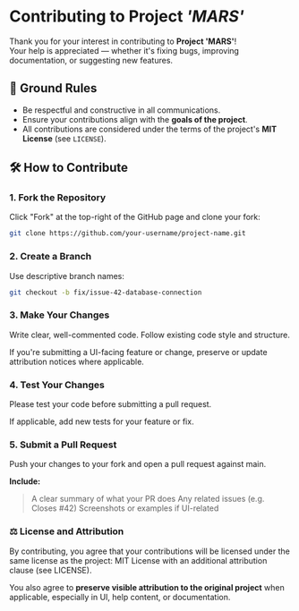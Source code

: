 # Contributing to Project *'MARS'*

Thank you for your interest in contributing to **Project 'MARS'**!  
Your help is appreciated — whether it's fixing bugs, improving documentation, or suggesting new features.

## 🙌 Ground Rules

- Be respectful and constructive in all communications.
- Ensure your contributions align with the **goals of the project**.
- All contributions are considered under the terms of the project's **MIT License** (see `LICENSE`).

## 🛠️ How to Contribute

### 1. Fork the Repository

Click "Fork" at the top-right of the GitHub page and clone your fork:

```bash
git clone https://github.com/your-username/project-name.git
```

### 2. Create a Branch

Use descriptive branch names:

```bash
git checkout -b fix/issue-42-database-connection
```

### 3. Make Your Changes

Write clear, well-commented code. Follow existing code style and structure.

If you're submitting a UI-facing feature or change, preserve or update attribution notices where applicable.

### 4. Test Your Changes

Please test your code before submitting a pull request.

If applicable, add new tests for your feature or fix.

### 5. Submit a Pull Request

Push your changes to your fork and open a pull request against main.

**Include:**

>A clear summary of what your PR does
>Any related issues (e.g. Closes #42)
>Screenshots or examples if UI-related

### ⚖️ License and Attribution

By contributing, you agree that your contributions will be licensed under the same license as the project:
MIT License with an additional attribution clause (see LICENSE).

You also agree to **preserve visible attribution to the original project** when applicable, especially in UI, help content, or documentation.

